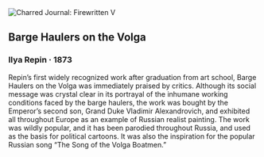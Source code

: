 <div class="artwork-of-the-day">
  <div class="container">
    <div class="img-wrapper">
      <img
        src="https://uploads7.wikiart.org/00142/images/57726d84edc2cb3880b48a43/ilya-repin-barge-haulers-on-the-volga-google-art-project.jpg!Large.jpg"
        alt="Charred Journal: Firewritten V" />
    </div>
    <div class="artwork-detail">
      <div class="artwork-origin"> 
        <h2 class="artwork-name">Barge Haulers on the Volga</h2>
        <h3 class="artist">
          Ilya Repin
                    ·  1873
        </h3>
      </div>
      <p class="description">
        <span class="artwork-description-text ng-binding" ng-bind-html="viewModel.ArtworkOfTheDay.Description | unsafe">Repin’s first widely recognized work after graduation from art school, Barge Haulers on the Volga was immediately praised by critics. Although its social message was crystal clear in its portrayal of the inhumane working conditions faced by the barge haulers, the work was bought by the Emperor’s second son, Grand Duke Vladimir Alexandrovich, and exhibited all throughout Europe as an example of Russian realist painting. The work was wildly popular, and it has been parodied throughout Russia, and used as the basis for political cartoons. It was also the inspiration for the popular Russian song “The Song of the Volga Boatmen.”</span>
                        <div class="text-shadow-container" ng-show="showShadow" style=""></div>
      </p>
    </div>
  </div>

</div>
